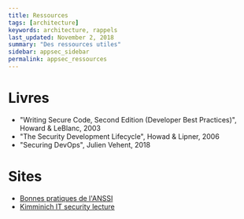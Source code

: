 ```yaml
---
title: Ressources
tags: [architecture]
keywords: architecture, rappels
last_updated: November 2, 2018
summary: "Des ressources utiles"
sidebar: appsec_sidebar
permalink: appsec_ressources
---
```


# Livres

 - "Writing Secure Code, Second Edition (Developer Best Practices)", Howard & LeBlanc, 2003
 - "The Security Development Lifecycle", Howad & Lipner, 2006
 - "Securing DevOps", Julien Vehent, 2018

# Sites

 - [Bonnes pratiques de l'ANSSI](https://www.ssi.gouv.fr/administration/bonnes-pratiques/)
 - [Kimminich IT security lecture](https://github.com/bkimminich/it-security-lecture)
